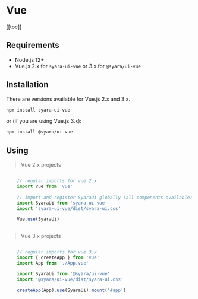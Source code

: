 # Vue

<!-- Syara UI is set of tools created to provide developers a easy and fast way to build rich user interfaces with Vue/React components. -->

[[toc]]

## Requirements

* Node.js 12+
* Vue.js 2.x for `syara-ui-vue` or 3.x for `@syara/ui-vue`

## Installation

There are versions available for Vue.js 2.x and 3.x.

<!-- Just navigate to your project's folder, open the terminal and type: -->
``` bash
npm install syara-ui-vue
```

or (if you are using Vue.js 3.x):
``` bash
npm install @syara/ui-vue
```

## Using

> Vue 2.x projects

``` js

    // regular imports for vue 2.x
    import Vue from 'vue'
 
    // import and register SyaraUi globally (all components available)
    import SyaraUi from 'syara-ui-vue'
    import 'syara-ui-vue/dist/syara-ui.css'

    Vue.use(SyaraUi)
 

```

> Vue 3.x projects

``` js

    // regular imports for vue 3.x
    import { createApp } from 'vue'
    import App from './App.vue'

    import SyaraUi from '@syara/ui-vue'
    import '@syara/ui-vue/dist/syara-ui.css'

    createApp(App).use(SyaraUi).mount('#app')

```


<!-- 
## Source code

> [![github](https://github.com/favicon.ico)](https://github.com/mLandim/vue2-syara-ui) -->